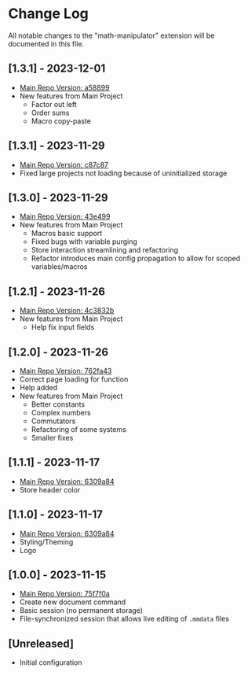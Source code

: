 # Change Log

All notable changes to the "math-manipulator" extension will be documented in this file.

<!-- Check [Keep a Changelog](http://keepachangelog.com/) for recommendations on how to structure this file. -->

## [1.3.1] - 2023-12-01

-   [Main Repo Version: a58899](https://github.com/jonas-kell/math-manipulator/tree/a588998abe0214f997ab2d5c256ebfd5310f5aab)
-   New features from Main Project
    -   Factor out left
    -   Order sums
    -   Macro copy-paste

## [1.3.1] - 2023-11-29

-   [Main Repo Version: c87c87](https://github.com/jonas-kell/math-manipulator/tree/c87c87eba7cfdbba3289f5ce784b4a2a2b1e64a1)
-   Fixed large projects not loading because of uninitialized storage

## [1.3.0] - 2023-11-29

-   [Main Repo Version: 43e499](https://github.com/jonas-kell/math-manipulator/tree/43e499db7b189a8b68c786cdba49b9839290b23c)
-   New features from Main Project
    -   Macros basic support
    -   Fixed bugs with variable purging
    -   Store interaction streamlining and refactoring
    -   Refactor introduces main config propagation to allow for scoped variables/macros

## [1.2.1] - 2023-11-26

-   [Main Repo Version: 4c3832b](https://github.com/jonas-kell/math-manipulator/tree/4c3832b22eb6c5c09bee3f3caf674b1f04574d4f)
-   New features from Main Project
    -   Help fix input fields

## [1.2.0] - 2023-11-26

-   [Main Repo Version: 762fa43](https://github.com/jonas-kell/math-manipulator/tree/762fa4331116cf65d4703e58f6e7e121bc39b66b)
-   Correct page loading for function
-   Help added
-   New features from Main Project
    -   Better constants
    -   Complex numbers
    -   Commutators
    -   Refactoring of some systems
    -   Smaller fixes

## [1.1.1] - 2023-11-17

-   [Main Repo Version: 6309a84](https://github.com/jonas-kell/math-manipulator/tree/6309a84b0d6bf43a5c2b3a4f4653a8953684b591)
-   Store header color

## [1.1.0] - 2023-11-17

-   [Main Repo Version: 6309a84](https://github.com/jonas-kell/math-manipulator/tree/6309a84b0d6bf43a5c2b3a4f4653a8953684b591)
-   Styling/Theming
-   Logo

## [1.0.0] - 2023-11-15

-   [Main Repo Version: 75f7f0a](https://github.com/jonas-kell/math-manipulator/tree/75f7f0a0b26f3f942138d2f94b0a6aa074f755fc)
-   Create new document command
-   Basic session (no permanent storage)
-   File-synchronized session that allows live editing of `.mmdata` files

## [Unreleased]

-   Initial configuration
